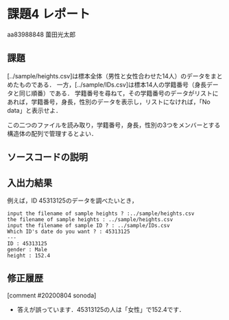 # 課題4 レポート

aa83988848 薗田光太郎

## 課題

[../sample/heights.csv]は標本全体（男性と女性合わせた14人）のデータをまとめたものである．
一方，[../sample/IDs.csv]は標本14人の学籍番号（身長データと同じ順番）である．
学籍番号を尋ねて，その学籍番号のデータがリストにあれば，学籍番号，身長，性別のデータを表示し，リストになければ，「No data」と表示せよ．

この二つのファイルを読み取り，学籍番号，身長，性別の3つをメンバーとする構造体の配列で管理するとよい．

## ソースコードの説明


## 入出力結果

例えば，ID 45313125のデータを調べたいとき，

```
input the filename of sample heights ? :../sample/heights.csv
the filename of sample heights : ../sample/heights.csv
input the filename of sample ID ? : ../sample/IDs.csv
Which ID's date do you want ? : 45313125
---
ID : 45313125
gender : Male
height : 152.4
```

## 修正履歴

[comment #20200804 sonoda]
- 答えが誤っています．45313125の人は「女性」で152.4です．
